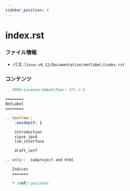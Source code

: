 ```yaml
---
sidebar_position: 4
---
```

# index.rst

### ファイル情報

- パス: `linux-v6.12/Documentation/netlabel/index.rst`

### コンテンツ

```rst
.. SPDX-License-Identifier: GPL-2.0

========
NetLabel
========

.. toctree::
    :maxdepth: 1

    introduction
    cipso_ipv4
    lsm_interface

    draft_ietf

.. only::  subproject and html

   Indices
   =======

   * :ref:`genindex`

```
